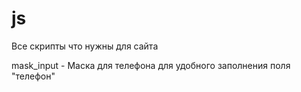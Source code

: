 # js
Все скрипты что нужны для сайта

mask_input - Маска для телефона для удобного заполнения поля "телефон"

